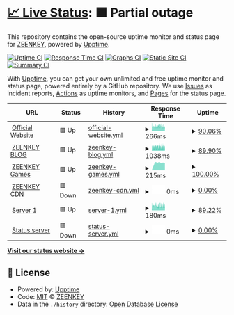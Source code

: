 # [📈 Live Status](https://zeenkeystatus.ga): <!--live status--> **🟧 Partial outage**

This repository contains the open-source uptime monitor and status page for [ZEENKEY](https://www.zeenkey.com), powered by [Upptime](https://github.com/upptime/upptime).

[![Uptime CI](https://github.com/ZEENKEY/statuspage/workflows/Uptime%20CI/badge.svg)](https://github.com/ZEENKEY/statuspage/actions?query=workflow%3A%22Uptime+CI%22)
[![Response Time CI](https://github.com/ZEENKEY/statuspage/workflows/Response%20Time%20CI/badge.svg)](https://github.com/ZEENKEY/statuspage/actions?query=workflow%3A%22Response+Time+CI%22)
[![Graphs CI](https://github.com/ZEENKEY/statuspage/workflows/Graphs%20CI/badge.svg)](https://github.com/ZEENKEY/statuspage/actions?query=workflow%3A%22Graphs+CI%22)
[![Static Site CI](https://github.com/ZEENKEY/statuspage/workflows/Static%20Site%20CI/badge.svg)](https://github.com/ZEENKEY/statuspage/actions?query=workflow%3A%22Static+Site+CI%22)
[![Summary CI](https://github.com/ZEENKEY/statuspage/workflows/Summary%20CI/badge.svg)](https://github.com/ZEENKEY/statuspage/actions?query=workflow%3A%22Summary+CI%22)

With [Upptime](https://upptime.js.org), you can get your own unlimited and free uptime monitor and status page, powered entirely by a GitHub repository. We use [Issues](https://github.com/ZEENKEY/statuspage/issues) as incident reports, [Actions](https://github.com/ZEENKEY/statuspage/actions) as uptime monitors, and [Pages](https://zeenkeystatus.ga) for the status page.

<!--start: status pages-->
<!-- This summary is generated by Upptime (https://github.com/upptime/upptime) -->
<!-- Do not edit this manually, your changes will be overwritten -->
<!-- prettier-ignore -->
| URL | Status | History | Response Time | Uptime |
| --- | ------ | ------- | ------------- | ------ |
| <img alt="" src="https://i2.wp.com/www.zeenkey.com/wp-content/uploads/sites/2/2021/07/cropped-icon.png?fit=32%2C32&ssl=1" height="13"> [Official Website](https://www.zeenkey.com) | 🟩 Up | [official-website.yml](https://github.com/ZEENKEY/statuspage/commits/HEAD/history/official-website.yml) | <details><summary><img alt="Response time graph" src="./graphs/official-website/response-time-week.png" height="20"> 266ms</summary><br><a href="https://zeenkeystatus.ga/history/official-website"><img alt="Response time 809" src="https://img.shields.io/endpoint?url=https%3A%2F%2Fraw.githubusercontent.com%2FZEENKEY%2Fstatuspage%2FHEAD%2Fapi%2Fofficial-website%2Fresponse-time.json"></a><br><a href="https://zeenkeystatus.ga/history/official-website"><img alt="24-hour response time 289" src="https://img.shields.io/endpoint?url=https%3A%2F%2Fraw.githubusercontent.com%2FZEENKEY%2Fstatuspage%2FHEAD%2Fapi%2Fofficial-website%2Fresponse-time-day.json"></a><br><a href="https://zeenkeystatus.ga/history/official-website"><img alt="7-day response time 266" src="https://img.shields.io/endpoint?url=https%3A%2F%2Fraw.githubusercontent.com%2FZEENKEY%2Fstatuspage%2FHEAD%2Fapi%2Fofficial-website%2Fresponse-time-week.json"></a><br><a href="https://zeenkeystatus.ga/history/official-website"><img alt="30-day response time 286" src="https://img.shields.io/endpoint?url=https%3A%2F%2Fraw.githubusercontent.com%2FZEENKEY%2Fstatuspage%2FHEAD%2Fapi%2Fofficial-website%2Fresponse-time-month.json"></a><br><a href="https://zeenkeystatus.ga/history/official-website"><img alt="1-year response time 799" src="https://img.shields.io/endpoint?url=https%3A%2F%2Fraw.githubusercontent.com%2FZEENKEY%2Fstatuspage%2FHEAD%2Fapi%2Fofficial-website%2Fresponse-time-year.json"></a></details> | <details><summary><a href="https://zeenkeystatus.ga/history/official-website">90.06%</a></summary><a href="https://zeenkeystatus.ga/history/official-website"><img alt="All-time uptime 99.44%" src="https://img.shields.io/endpoint?url=https%3A%2F%2Fraw.githubusercontent.com%2FZEENKEY%2Fstatuspage%2FHEAD%2Fapi%2Fofficial-website%2Fuptime.json"></a><br><a href="https://zeenkeystatus.ga/history/official-website"><img alt="24-hour uptime 92.58%" src="https://img.shields.io/endpoint?url=https%3A%2F%2Fraw.githubusercontent.com%2FZEENKEY%2Fstatuspage%2FHEAD%2Fapi%2Fofficial-website%2Fuptime-day.json"></a><br><a href="https://zeenkeystatus.ga/history/official-website"><img alt="7-day uptime 90.06%" src="https://img.shields.io/endpoint?url=https%3A%2F%2Fraw.githubusercontent.com%2FZEENKEY%2Fstatuspage%2FHEAD%2Fapi%2Fofficial-website%2Fuptime-week.json"></a><br><a href="https://zeenkeystatus.ga/history/official-website"><img alt="30-day uptime 92.55%" src="https://img.shields.io/endpoint?url=https%3A%2F%2Fraw.githubusercontent.com%2FZEENKEY%2Fstatuspage%2FHEAD%2Fapi%2Fofficial-website%2Fuptime-month.json"></a><br><a href="https://zeenkeystatus.ga/history/official-website"><img alt="1-year uptime 99.38%" src="https://img.shields.io/endpoint?url=https%3A%2F%2Fraw.githubusercontent.com%2FZEENKEY%2Fstatuspage%2FHEAD%2Fapi%2Fofficial-website%2Fuptime-year.json"></a></details>
| <img alt="" src="https://i0.wp.com/blog.zeenkey.com/wp-content/uploads/2021/05/84c6921fe8ad81b9d0138289df482fc3.png?fit=30%2C32&ssl=1" height="13"> [ZEENKEY BLOG](https://blog.zeenkey.com) | 🟩 Up | [zeenkey-blog.yml](https://github.com/ZEENKEY/statuspage/commits/HEAD/history/zeenkey-blog.yml) | <details><summary><img alt="Response time graph" src="./graphs/zeenkey-blog/response-time-week.png" height="20"> 1038ms</summary><br><a href="https://zeenkeystatus.ga/history/zeenkey-blog"><img alt="Response time 1271" src="https://img.shields.io/endpoint?url=https%3A%2F%2Fraw.githubusercontent.com%2FZEENKEY%2Fstatuspage%2FHEAD%2Fapi%2Fzeenkey-blog%2Fresponse-time.json"></a><br><a href="https://zeenkeystatus.ga/history/zeenkey-blog"><img alt="24-hour response time 1153" src="https://img.shields.io/endpoint?url=https%3A%2F%2Fraw.githubusercontent.com%2FZEENKEY%2Fstatuspage%2FHEAD%2Fapi%2Fzeenkey-blog%2Fresponse-time-day.json"></a><br><a href="https://zeenkeystatus.ga/history/zeenkey-blog"><img alt="7-day response time 1038" src="https://img.shields.io/endpoint?url=https%3A%2F%2Fraw.githubusercontent.com%2FZEENKEY%2Fstatuspage%2FHEAD%2Fapi%2Fzeenkey-blog%2Fresponse-time-week.json"></a><br><a href="https://zeenkeystatus.ga/history/zeenkey-blog"><img alt="30-day response time 1086" src="https://img.shields.io/endpoint?url=https%3A%2F%2Fraw.githubusercontent.com%2FZEENKEY%2Fstatuspage%2FHEAD%2Fapi%2Fzeenkey-blog%2Fresponse-time-month.json"></a><br><a href="https://zeenkeystatus.ga/history/zeenkey-blog"><img alt="1-year response time 1259" src="https://img.shields.io/endpoint?url=https%3A%2F%2Fraw.githubusercontent.com%2FZEENKEY%2Fstatuspage%2FHEAD%2Fapi%2Fzeenkey-blog%2Fresponse-time-year.json"></a></details> | <details><summary><a href="https://zeenkeystatus.ga/history/zeenkey-blog">89.90%</a></summary><a href="https://zeenkeystatus.ga/history/zeenkey-blog"><img alt="All-time uptime 99.44%" src="https://img.shields.io/endpoint?url=https%3A%2F%2Fraw.githubusercontent.com%2FZEENKEY%2Fstatuspage%2FHEAD%2Fapi%2Fzeenkey-blog%2Fuptime.json"></a><br><a href="https://zeenkeystatus.ga/history/zeenkey-blog"><img alt="24-hour uptime 92.58%" src="https://img.shields.io/endpoint?url=https%3A%2F%2Fraw.githubusercontent.com%2FZEENKEY%2Fstatuspage%2FHEAD%2Fapi%2Fzeenkey-blog%2Fuptime-day.json"></a><br><a href="https://zeenkeystatus.ga/history/zeenkey-blog"><img alt="7-day uptime 89.90%" src="https://img.shields.io/endpoint?url=https%3A%2F%2Fraw.githubusercontent.com%2FZEENKEY%2Fstatuspage%2FHEAD%2Fapi%2Fzeenkey-blog%2Fuptime-week.json"></a><br><a href="https://zeenkeystatus.ga/history/zeenkey-blog"><img alt="30-day uptime 92.55%" src="https://img.shields.io/endpoint?url=https%3A%2F%2Fraw.githubusercontent.com%2FZEENKEY%2Fstatuspage%2FHEAD%2Fapi%2Fzeenkey-blog%2Fuptime-month.json"></a><br><a href="https://zeenkeystatus.ga/history/zeenkey-blog"><img alt="1-year uptime 99.38%" src="https://img.shields.io/endpoint?url=https%3A%2F%2Fraw.githubusercontent.com%2FZEENKEY%2Fstatuspage%2FHEAD%2Fapi%2Fzeenkey-blog%2Fuptime-year.json"></a></details>
| <img alt="" src="https://play.zeenkey.com/favicon.ico" height="13"> [ZEENKEY Games](https://play.zeenkey.com) | 🟩 Up | [zeenkey-games.yml](https://github.com/ZEENKEY/statuspage/commits/HEAD/history/zeenkey-games.yml) | <details><summary><img alt="Response time graph" src="./graphs/zeenkey-games/response-time-week.png" height="20"> 215ms</summary><br><a href="https://zeenkeystatus.ga/history/zeenkey-games"><img alt="Response time 182" src="https://img.shields.io/endpoint?url=https%3A%2F%2Fraw.githubusercontent.com%2FZEENKEY%2Fstatuspage%2FHEAD%2Fapi%2Fzeenkey-games%2Fresponse-time.json"></a><br><a href="https://zeenkeystatus.ga/history/zeenkey-games"><img alt="24-hour response time 197" src="https://img.shields.io/endpoint?url=https%3A%2F%2Fraw.githubusercontent.com%2FZEENKEY%2Fstatuspage%2FHEAD%2Fapi%2Fzeenkey-games%2Fresponse-time-day.json"></a><br><a href="https://zeenkeystatus.ga/history/zeenkey-games"><img alt="7-day response time 215" src="https://img.shields.io/endpoint?url=https%3A%2F%2Fraw.githubusercontent.com%2FZEENKEY%2Fstatuspage%2FHEAD%2Fapi%2Fzeenkey-games%2Fresponse-time-week.json"></a><br><a href="https://zeenkeystatus.ga/history/zeenkey-games"><img alt="30-day response time 198" src="https://img.shields.io/endpoint?url=https%3A%2F%2Fraw.githubusercontent.com%2FZEENKEY%2Fstatuspage%2FHEAD%2Fapi%2Fzeenkey-games%2Fresponse-time-month.json"></a><br><a href="https://zeenkeystatus.ga/history/zeenkey-games"><img alt="1-year response time 184" src="https://img.shields.io/endpoint?url=https%3A%2F%2Fraw.githubusercontent.com%2FZEENKEY%2Fstatuspage%2FHEAD%2Fapi%2Fzeenkey-games%2Fresponse-time-year.json"></a></details> | <details><summary><a href="https://zeenkeystatus.ga/history/zeenkey-games">100.00%</a></summary><a href="https://zeenkeystatus.ga/history/zeenkey-games"><img alt="All-time uptime 96.97%" src="https://img.shields.io/endpoint?url=https%3A%2F%2Fraw.githubusercontent.com%2FZEENKEY%2Fstatuspage%2FHEAD%2Fapi%2Fzeenkey-games%2Fuptime.json"></a><br><a href="https://zeenkeystatus.ga/history/zeenkey-games"><img alt="24-hour uptime 100.00%" src="https://img.shields.io/endpoint?url=https%3A%2F%2Fraw.githubusercontent.com%2FZEENKEY%2Fstatuspage%2FHEAD%2Fapi%2Fzeenkey-games%2Fuptime-day.json"></a><br><a href="https://zeenkeystatus.ga/history/zeenkey-games"><img alt="7-day uptime 100.00%" src="https://img.shields.io/endpoint?url=https%3A%2F%2Fraw.githubusercontent.com%2FZEENKEY%2Fstatuspage%2FHEAD%2Fapi%2Fzeenkey-games%2Fuptime-week.json"></a><br><a href="https://zeenkeystatus.ga/history/zeenkey-games"><img alt="30-day uptime 100.00%" src="https://img.shields.io/endpoint?url=https%3A%2F%2Fraw.githubusercontent.com%2FZEENKEY%2Fstatuspage%2FHEAD%2Fapi%2Fzeenkey-games%2Fuptime-month.json"></a><br><a href="https://zeenkeystatus.ga/history/zeenkey-games"><img alt="1-year uptime 96.65%" src="https://img.shields.io/endpoint?url=https%3A%2F%2Fraw.githubusercontent.com%2FZEENKEY%2Fstatuspage%2FHEAD%2Fapi%2Fzeenkey-games%2Fuptime-year.json"></a></details>
| <img alt="" src="https://i2.wp.com/www.zeenkey.com/wp-content/uploads/sites/2/2021/07/cropped-icon.png?fit=32%2C32&ssl=1" height="13"> [ZEENKEY CDN](https://zeenkeycdn.ga) | 🟥 Down | [zeenkey-cdn.yml](https://github.com/ZEENKEY/statuspage/commits/HEAD/history/zeenkey-cdn.yml) | <details><summary><img alt="Response time graph" src="./graphs/zeenkey-cdn/response-time-week.png" height="20"> 0ms</summary><br><a href="https://zeenkeystatus.ga/history/zeenkey-cdn"><img alt="Response time 668" src="https://img.shields.io/endpoint?url=https%3A%2F%2Fraw.githubusercontent.com%2FZEENKEY%2Fstatuspage%2FHEAD%2Fapi%2Fzeenkey-cdn%2Fresponse-time.json"></a><br><a href="https://zeenkeystatus.ga/history/zeenkey-cdn"><img alt="24-hour response time 0" src="https://img.shields.io/endpoint?url=https%3A%2F%2Fraw.githubusercontent.com%2FZEENKEY%2Fstatuspage%2FHEAD%2Fapi%2Fzeenkey-cdn%2Fresponse-time-day.json"></a><br><a href="https://zeenkeystatus.ga/history/zeenkey-cdn"><img alt="7-day response time 0" src="https://img.shields.io/endpoint?url=https%3A%2F%2Fraw.githubusercontent.com%2FZEENKEY%2Fstatuspage%2FHEAD%2Fapi%2Fzeenkey-cdn%2Fresponse-time-week.json"></a><br><a href="https://zeenkeystatus.ga/history/zeenkey-cdn"><img alt="30-day response time 0" src="https://img.shields.io/endpoint?url=https%3A%2F%2Fraw.githubusercontent.com%2FZEENKEY%2Fstatuspage%2FHEAD%2Fapi%2Fzeenkey-cdn%2Fresponse-time-month.json"></a><br><a href="https://zeenkeystatus.ga/history/zeenkey-cdn"><img alt="1-year response time 674" src="https://img.shields.io/endpoint?url=https%3A%2F%2Fraw.githubusercontent.com%2FZEENKEY%2Fstatuspage%2FHEAD%2Fapi%2Fzeenkey-cdn%2Fresponse-time-year.json"></a></details> | <details><summary><a href="https://zeenkeystatus.ga/history/zeenkey-cdn">0.00%</a></summary><a href="https://zeenkeystatus.ga/history/zeenkey-cdn"><img alt="All-time uptime 89.37%" src="https://img.shields.io/endpoint?url=https%3A%2F%2Fraw.githubusercontent.com%2FZEENKEY%2Fstatuspage%2FHEAD%2Fapi%2Fzeenkey-cdn%2Fuptime.json"></a><br><a href="https://zeenkeystatus.ga/history/zeenkey-cdn"><img alt="24-hour uptime 0.00%" src="https://img.shields.io/endpoint?url=https%3A%2F%2Fraw.githubusercontent.com%2FZEENKEY%2Fstatuspage%2FHEAD%2Fapi%2Fzeenkey-cdn%2Fuptime-day.json"></a><br><a href="https://zeenkeystatus.ga/history/zeenkey-cdn"><img alt="7-day uptime 0.00%" src="https://img.shields.io/endpoint?url=https%3A%2F%2Fraw.githubusercontent.com%2FZEENKEY%2Fstatuspage%2FHEAD%2Fapi%2Fzeenkey-cdn%2Fuptime-week.json"></a><br><a href="https://zeenkeystatus.ga/history/zeenkey-cdn"><img alt="30-day uptime 0.00%" src="https://img.shields.io/endpoint?url=https%3A%2F%2Fraw.githubusercontent.com%2FZEENKEY%2Fstatuspage%2FHEAD%2Fapi%2Fzeenkey-cdn%2Fuptime-month.json"></a><br><a href="https://zeenkeystatus.ga/history/zeenkey-cdn"><img alt="1-year uptime 88.23%" src="https://img.shields.io/endpoint?url=https%3A%2F%2Fraw.githubusercontent.com%2FZEENKEY%2Fstatuspage%2FHEAD%2Fapi%2Fzeenkey-cdn%2Fuptime-year.json"></a></details>
| <img alt="" src="https://i2.wp.com/www.zeenkey.com/wp-content/uploads/sites/2/2021/07/cropped-icon.png?fit=32%2C32&ssl=1" height="13"> [Server 1](https://www.zeenkey.com) | 🟩 Up | [server-1.yml](https://github.com/ZEENKEY/statuspage/commits/HEAD/history/server-1.yml) | <details><summary><img alt="Response time graph" src="./graphs/server-1/response-time-week.png" height="20"> 180ms</summary><br><a href="https://zeenkeystatus.ga/history/server-1"><img alt="Response time 495" src="https://img.shields.io/endpoint?url=https%3A%2F%2Fraw.githubusercontent.com%2FZEENKEY%2Fstatuspage%2FHEAD%2Fapi%2Fserver-1%2Fresponse-time.json"></a><br><a href="https://zeenkeystatus.ga/history/server-1"><img alt="24-hour response time 204" src="https://img.shields.io/endpoint?url=https%3A%2F%2Fraw.githubusercontent.com%2FZEENKEY%2Fstatuspage%2FHEAD%2Fapi%2Fserver-1%2Fresponse-time-day.json"></a><br><a href="https://zeenkeystatus.ga/history/server-1"><img alt="7-day response time 180" src="https://img.shields.io/endpoint?url=https%3A%2F%2Fraw.githubusercontent.com%2FZEENKEY%2Fstatuspage%2FHEAD%2Fapi%2Fserver-1%2Fresponse-time-week.json"></a><br><a href="https://zeenkeystatus.ga/history/server-1"><img alt="30-day response time 184" src="https://img.shields.io/endpoint?url=https%3A%2F%2Fraw.githubusercontent.com%2FZEENKEY%2Fstatuspage%2FHEAD%2Fapi%2Fserver-1%2Fresponse-time-month.json"></a><br><a href="https://zeenkeystatus.ga/history/server-1"><img alt="1-year response time 487" src="https://img.shields.io/endpoint?url=https%3A%2F%2Fraw.githubusercontent.com%2FZEENKEY%2Fstatuspage%2FHEAD%2Fapi%2Fserver-1%2Fresponse-time-year.json"></a></details> | <details><summary><a href="https://zeenkeystatus.ga/history/server-1">89.22%</a></summary><a href="https://zeenkeystatus.ga/history/server-1"><img alt="All-time uptime 99.44%" src="https://img.shields.io/endpoint?url=https%3A%2F%2Fraw.githubusercontent.com%2FZEENKEY%2Fstatuspage%2FHEAD%2Fapi%2Fserver-1%2Fuptime.json"></a><br><a href="https://zeenkeystatus.ga/history/server-1"><img alt="24-hour uptime 91.34%" src="https://img.shields.io/endpoint?url=https%3A%2F%2Fraw.githubusercontent.com%2FZEENKEY%2Fstatuspage%2FHEAD%2Fapi%2Fserver-1%2Fuptime-day.json"></a><br><a href="https://zeenkeystatus.ga/history/server-1"><img alt="7-day uptime 89.22%" src="https://img.shields.io/endpoint?url=https%3A%2F%2Fraw.githubusercontent.com%2FZEENKEY%2Fstatuspage%2FHEAD%2Fapi%2Fserver-1%2Fuptime-week.json"></a><br><a href="https://zeenkeystatus.ga/history/server-1"><img alt="30-day uptime 92.52%" src="https://img.shields.io/endpoint?url=https%3A%2F%2Fraw.githubusercontent.com%2FZEENKEY%2Fstatuspage%2FHEAD%2Fapi%2Fserver-1%2Fuptime-month.json"></a><br><a href="https://zeenkeystatus.ga/history/server-1"><img alt="1-year uptime 99.38%" src="https://img.shields.io/endpoint?url=https%3A%2F%2Fraw.githubusercontent.com%2FZEENKEY%2Fstatuspage%2FHEAD%2Fapi%2Fserver-1%2Fuptime-year.json"></a></details>
| <img alt="" src="https://i2.wp.com/www.zeenkey.com/wp-content/uploads/sites/2/2021/07/cropped-icon.png?fit=32%2C32&ssl=1" height="13"> [Status server](https://zeenkeystatus.ga) | 🟥 Down | [status-server.yml](https://github.com/ZEENKEY/statuspage/commits/HEAD/history/status-server.yml) | <details><summary><img alt="Response time graph" src="./graphs/status-server/response-time-week.png" height="20"> 0ms</summary><br><a href="https://zeenkeystatus.ga/history/status-server"><img alt="Response time 786" src="https://img.shields.io/endpoint?url=https%3A%2F%2Fraw.githubusercontent.com%2FZEENKEY%2Fstatuspage%2FHEAD%2Fapi%2Fstatus-server%2Fresponse-time.json"></a><br><a href="https://zeenkeystatus.ga/history/status-server"><img alt="24-hour response time 0" src="https://img.shields.io/endpoint?url=https%3A%2F%2Fraw.githubusercontent.com%2FZEENKEY%2Fstatuspage%2FHEAD%2Fapi%2Fstatus-server%2Fresponse-time-day.json"></a><br><a href="https://zeenkeystatus.ga/history/status-server"><img alt="7-day response time 0" src="https://img.shields.io/endpoint?url=https%3A%2F%2Fraw.githubusercontent.com%2FZEENKEY%2Fstatuspage%2FHEAD%2Fapi%2Fstatus-server%2Fresponse-time-week.json"></a><br><a href="https://zeenkeystatus.ga/history/status-server"><img alt="30-day response time 0" src="https://img.shields.io/endpoint?url=https%3A%2F%2Fraw.githubusercontent.com%2FZEENKEY%2Fstatuspage%2FHEAD%2Fapi%2Fstatus-server%2Fresponse-time-month.json"></a><br><a href="https://zeenkeystatus.ga/history/status-server"><img alt="1-year response time 819" src="https://img.shields.io/endpoint?url=https%3A%2F%2Fraw.githubusercontent.com%2FZEENKEY%2Fstatuspage%2FHEAD%2Fapi%2Fstatus-server%2Fresponse-time-year.json"></a></details> | <details><summary><a href="https://zeenkeystatus.ga/history/status-server">0.00%</a></summary><a href="https://zeenkeystatus.ga/history/status-server"><img alt="All-time uptime 88.56%" src="https://img.shields.io/endpoint?url=https%3A%2F%2Fraw.githubusercontent.com%2FZEENKEY%2Fstatuspage%2FHEAD%2Fapi%2Fstatus-server%2Fuptime.json"></a><br><a href="https://zeenkeystatus.ga/history/status-server"><img alt="24-hour uptime 0.00%" src="https://img.shields.io/endpoint?url=https%3A%2F%2Fraw.githubusercontent.com%2FZEENKEY%2Fstatuspage%2FHEAD%2Fapi%2Fstatus-server%2Fuptime-day.json"></a><br><a href="https://zeenkeystatus.ga/history/status-server"><img alt="7-day uptime 0.00%" src="https://img.shields.io/endpoint?url=https%3A%2F%2Fraw.githubusercontent.com%2FZEENKEY%2Fstatuspage%2FHEAD%2Fapi%2Fstatus-server%2Fuptime-week.json"></a><br><a href="https://zeenkeystatus.ga/history/status-server"><img alt="30-day uptime 0.00%" src="https://img.shields.io/endpoint?url=https%3A%2F%2Fraw.githubusercontent.com%2FZEENKEY%2Fstatuspage%2FHEAD%2Fapi%2Fstatus-server%2Fuptime-month.json"></a><br><a href="https://zeenkeystatus.ga/history/status-server"><img alt="1-year uptime 87.34%" src="https://img.shields.io/endpoint?url=https%3A%2F%2Fraw.githubusercontent.com%2FZEENKEY%2Fstatuspage%2FHEAD%2Fapi%2Fstatus-server%2Fuptime-year.json"></a></details>

<!--end: status pages-->

[**Visit our status website →**](https://zeenkeystatus.ga)

## 📄 License

- Powered by: [Upptime](https://github.com/upptime/upptime)
- Code: [MIT](./LICENSE) © [ZEENKEY](https://www.zeenkey.com)
- Data in the `./history` directory: [Open Database License](https://opendatacommons.org/licenses/odbl/1-0/)
